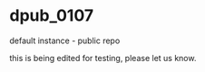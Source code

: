 # dpub_0107
default instance - public repo



this is being edited for testing, please let us know.
